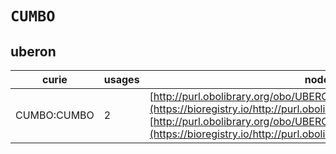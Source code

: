 # `CUMBO`
## uberon
| curie       |   usages | nodes                                                                                                                                                                                                                                        |
|-------------|----------|----------------------------------------------------------------------------------------------------------------------------------------------------------------------------------------------------------------------------------------------|
| CUMBO:CUMBO |        2 | [http://purl.obolibrary.org/obo/UBERON:0001020](https://bioregistry.io/http://purl.obolibrary.org/obo/UBERON:0001020), [http://purl.obolibrary.org/obo/UBERON:0022303](https://bioregistry.io/http://purl.obolibrary.org/obo/UBERON:0022303) |
